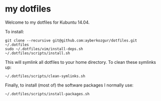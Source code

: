 my dotfiles
===========

Welcome to my dotfiles for Kubuntu 14.04.

To install:

```
git clone --recursive git@github.com:ayberkozgur/dotfiles.git ~/.dotfiles
sudo ~/.dotfiles/vim/install-deps.sh
~/.dotfiles/scripts/install.sh
```

This will symlink all dotfiles to your home directory. To clean these symlinks up:

```
~/.dotfiles/scripts/clean-symlinks.sh
```

Finally, to install (most of) the software packages I normally use:

```
~/.dotfiles/scripts/install-packages.sh
```


